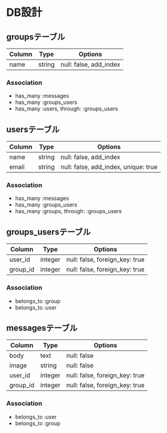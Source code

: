 # DB設計


## groupsテーブル

|Column|Type|Options|
|------|----|-------|
|name|string|null: false, add_index|

### Association
- has_many :messages
- has_many :groups_users
- has_many :users, through: :groups_users


## usersテーブル

|Column|Type|Options|
|------|----|-------|
|name|string|null: false, add_index|
|email|string|null: false, add_index, unique: true|

### Association
- has_many :messages
- has_many :groups_users
- has_many :groups, through: :groups_users


## groups_usersテーブル

|Column|Type|Options|
|------|----|-------|
|user_id|integer|null: false, foreign_key: true|
|group_id|integer|null: false, foreign_key: true|

### Association
- belongs_to :group
- belongs_to :user


## messagesテーブル

|Column|Type|Options|
|------|----|-------|
|body|text|null: false|
|image|string|null: false|
|user_id|integer|null: false, foreign_key: true|
|group_id|integer|null: false, foreign_key: true|

### Association
- belongs_to :user
- belongs_to :group
